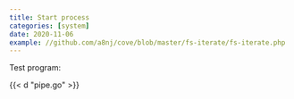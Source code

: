 ```yaml
---
title: Start process
categories: [system]
date: 2020-11-06
example: //github.com/a8nj/cove/blob/master/fs-iterate/fs-iterate.php
---
```


Test program:

{{< d "pipe.go" >}}
